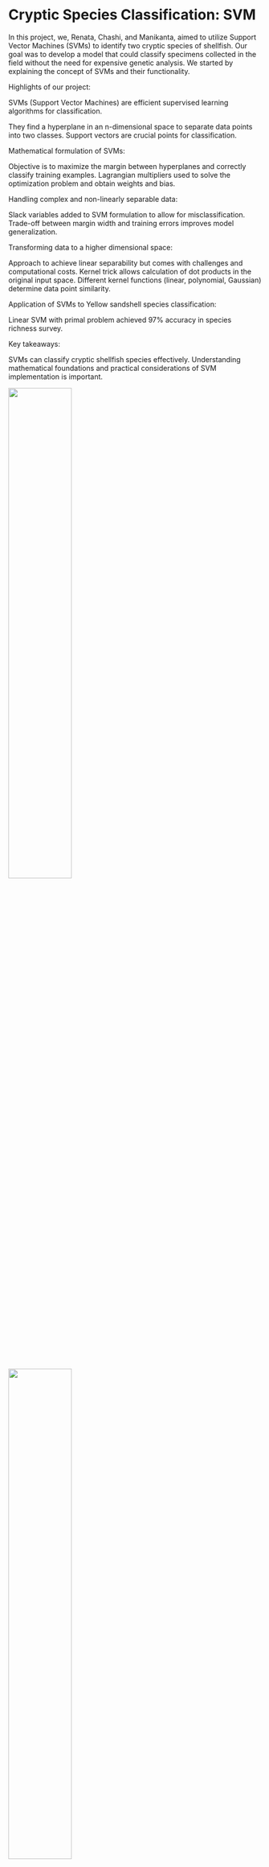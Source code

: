 # Cryptic Species Classification: SVMIn this project, we, Renata, Chashi, and Manikanta, aimed to utilize Support Vector Machines (SVMs) to identify two cryptic species of shellfish. Our goal was to develop a model that could classify specimens collected in the field without the need for expensive genetic analysis. We started by explaining the concept of SVMs and their functionality.Highlights of our project: SVMs (Support Vector Machines) are efficient supervised learning algorithms for classification.They find a hyperplane in an n-dimensional space to separate data points into two classes.Support vectors are crucial points for classification.Mathematical formulation of SVMs:Objective is to maximize the margin between hyperplanes and correctly classify training examples.Lagrangian multipliers used to solve the optimization problem and obtain weights and bias.Handling complex and non-linearly separable data:Slack variables added to SVM formulation to allow for misclassification.Trade-off between margin width and training errors improves model generalization.Transforming data to a higher dimensional space:Approach to achieve linear separability but comes with challenges and computational costs.Kernel trick allows calculation of dot products in the original input space.Different kernel functions (linear, polynomial, Gaussian) determine data point similarity.Application of SVMs to Yellow sandshell species classification:Linear SVM with primal problem achieved 97% accuracy in species richness survey.Key takeaways:SVMs can classify cryptic shellfish species effectively.Understanding mathematical foundations and practical considerations of SVM implementation is important.<img src="images/most_faculties.png" width="50%"><img src="images/three_offer_bar.png" width="50%"><img src="images/top5_faculties.png" width="50%">## DataThe data for this project is located in the `data/` subfolder. The following files are included: ## Project VideoWe have also created a video describing our project, which you can find in the following link: https://drive.google.com/file/d/10N6_ntgupaLF4gfBKYNWSfA7nq6CIwMT/view?usp=sharing## Group Members| Name                | -------------------| | Chashi Mahiul Islam || Renata Schama || Manikanta |